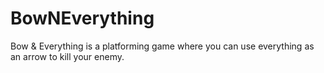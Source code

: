 # BowNEverything
Bow &amp; Everything is a platforming game where you can use everything as an arrow to kill your enemy.
